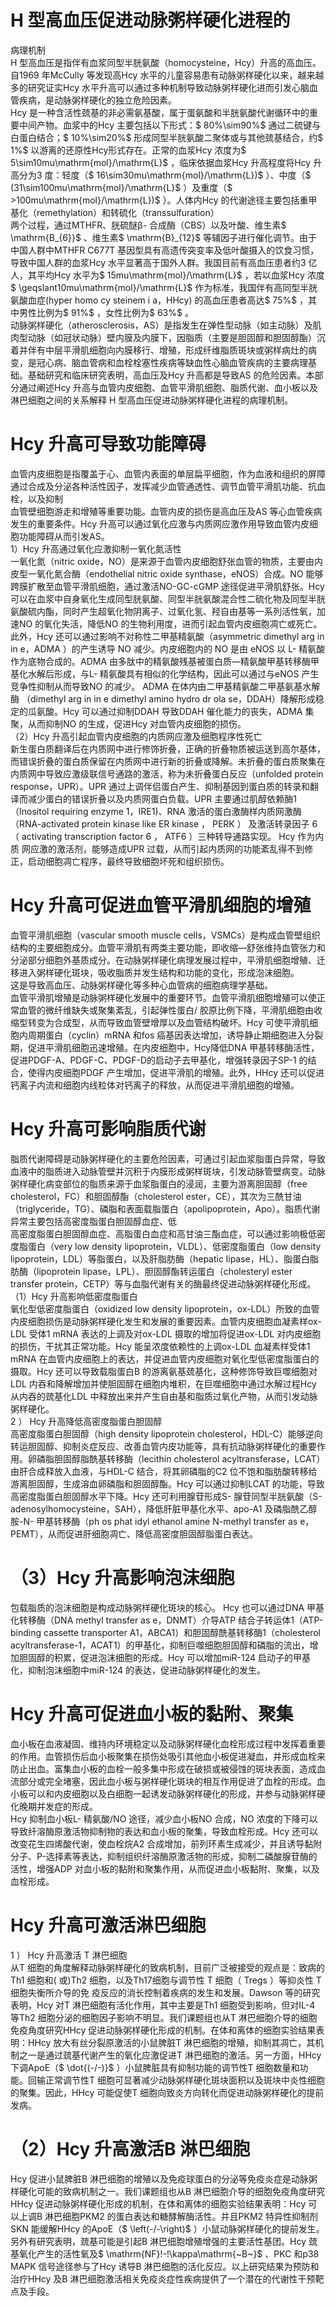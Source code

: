 # H 型高血压促进动脉粥样硬化进程的  
病理机制  
H 型高血压是指伴有血浆同型半胱氨酸（homocysteine，Hcy）升高的高血压。自1969 年McCully 等发现高Hcy 水平的儿童容易患有动脉粥样硬化以来，越来越多的研究证实Hcy 水平升高可以通过多种机制导致动脉粥样硬化进而引发心脑血管疾病，是动脉粥样硬化的独立危险因素。  
Hcy 是一种含活性巯基的非必需氨基酸，属于蛋氨酸和半胱氨酸代谢循环中的重要中间产物。血浆中的Hcy 主要包括以下形式：$ 80\%\sim90\%$  通过二硫键与白蛋白结合；$ 10\%\sim20\%$  形成同型半胱氨酸二聚体或与其他巯基结合，约$ 1\%$  以游离的还原性Hcy形式存在。正常的血浆Hcy 浓度为$ 5\sim10mu\mathrm{mol}/\mathrm{L}$    ，临床依据血浆Hcy 升高程度将Hcy 升高分为3 度：轻度（$ 16\sim30mu\mathrm{mol}/\mathrm{L})$ ）、中度（$ (31\sim100mu\mathrm{mol}/\mathrm{L}$    ）及重度（$ >100mu\mathrm{mol}/\mathrm{L})$ ）。人体内Hcy 的代谢途径主要包括重甲基化（remethylation）和转硫化（transsulfuration）  
两个过程，通过MTHFR、胱硫醚β- 合成酶（CBS）以及叶酸、维生素$ \mathrm{B_{6}}$    、维生素$ \mathrm{B}_{12}$     等辅因子进行催化调节。由于中国人群中MTHFR C677T 基因型具有高遗传突变率及低叶酸摄入的饮食习惯，导致中国人群的血浆Hcy 水平显著高于国外人群。我国目前有高血压患者约3 亿人，其平均Hcy 水平为$ 15mu\mathrm{mol}/\mathrm{L}$    ，若以血浆Hcy 浓度$ \geqslant10mu\mathrm{mol}/\mathrm{L}$     作为标准，我国伴有高同型半胱氨酸血症(hyper homo cy steinem i a，HHcy) 的高血压患者高达$ 75\%$ ，其中男性比例为$ 91\%$ ，女性比例为$ 63\%$ 。  
动脉粥样硬化（atherosclerosis，AS）是指发生在弹性型动脉（如主动脉）及肌肉型动脉（如冠状动脉）壁内膜及内膜下，因脂质（主要是胆固醇和胆固醇酯）沉着并伴有中层平滑肌细胞向内膜移行、增殖，形成纤维脂质斑块或粥样病灶的病变，是冠心病、脑血管病和血栓栓塞性疾病等缺血性心脑血管疾病的主要病理基础。基础研究和临床研究表明，高血压及Hcy 升高都是导致AS 的危险因素。本部分通过阐述Hcy 升高与血管内皮细胞、血管平滑肌细胞、脂质代谢、血小板以及淋巴细胞之间的关系解释 H  型高血压促进动脉粥样硬化进程的病理机制。  
# Hcy 升高可导致功能障碍  
血管内皮细胞是指覆盖于心、血管内表面的单层扁平细胞，作为血液和组织的屏障通过合成及分泌各种活性因子，发挥减少血管通透性、调节血管平滑肌功能、抗血栓，以及抑制  
血管壁细胞游走和增殖等重要功能。血管内皮的损伤是高血压及AS 等心血管疾病发生的重要条件。Hcy 升高可以通过氧化应激与内质网应激作用导致血管内皮细胞功能障碍从而引发AS。  
1）Hcy 升高通过氧化应激抑制一氧化氮活性  
一氧化氮（nitric oxide，NO）是来源于血管内皮细胞舒张血管的物质，主要由内皮型一氧化氮合酶（endothelial nitric oxide synthase，eNOS）合成。NO 能够跨膜扩散至血管平滑肌细胞，通过激活NO-GC-cGMP 途径促进平滑肌舒张。Hcy 可以在血浆中自身氧化生成同型胱氨酸、同型半胱氨酸混合性二硫化物及同型半胱氨酸硫内酯，同时产生超氧化物阴离子、过氧化氢、羟自由基等一系列活性氧，加速NO 的氧化失活，降低NO 的生物利用度，进而引起血管内皮细胞凋亡或死亡。此外，Hcy 还可以通过影响不对称性二甲基精氨酸（asymmetric dimethyl arg in in e，ADMA ）的产生诱导 NO  减少。内皮细胞内的 NO  是由 eNOS  以 L- 精氨酸作为底物合成的。ADMA 由多肽中的精氨酸残基被蛋白质—精氨酸甲基转移酶甲基化水解后形成，与L- 精氨酸具有相似的化学结构，因此可以通过与eNOS 产生竞争性抑制从而导致NO  的减少。 ADMA  在体内由二甲基精氨酸二甲基氨基水解酶 （dimethyl arg in in e dimethyl amino hydro dr ola se，DDAH）降解形成稳定的瓜氨酸。Hcy 可以通过抑制DDAH 导致DDAH 催化能力的丧失，ADMA 集聚，从而抑制NO 的生成，促进Hcy 对血管内皮细胞的损伤。  
（2）Hcy 升高引起血管内皮细胞的内质网应激及细胞程序性死亡  
新生蛋白质翻译后在内质网中进行修饰折叠，正确的折叠物质被运送到高尔基体，而错误折叠的蛋白质保留在内质网中进行新的折叠或降解。未折叠的蛋白质聚集在内质网中导致应激级联信号通路的激活，称为未折叠蛋白反应（unfolded protein response，UPR）。UPR 通过上调伴侣蛋白产生、抑制基因到蛋白质的转录和翻译而减少蛋白的错误折叠以及内质网蛋白负载。UPR 主要通过肌醇依赖酶1（Inositol requiring enzyme 1，IRE1)、RNA 激活的蛋白激酶样内质网激酶（RNA-activated protein kinase like ER kinase ， PERK ） 及激活转录因子 6 （ activating  transcription factor 6 ， ATF6 ）三种转导通路实现。 Hcy  作为内质 网应激的激活剂，能够造成UPR 过载，从而引起内质网的功能紊乱得不到修正，启动细胞凋亡程序，最终导致细胞坏死和组织损伤。  
# Hcy 升高可促进血管平滑肌细胞的增殖  
血管平滑肌细胞（vascular smooth muscle cells，VSMCs）是构成血管壁组织结构的主要细胞成分。血管平滑肌有两类主要功能，即收缩—舒张维持血管张力和分泌部分细胞外基质成分。在动脉粥样硬化病理发展过程中，平滑肌细胞增殖、迁移进入粥样硬化斑块，吸收脂质并发生结构和功能的变化，形成泡沫细胞。  
这是导致高血压、动脉粥样硬化等多种心血管病的细胞病理学基础。  
血管平滑肌增殖是动脉粥样硬化发展中的重要环节。血管平滑肌细胞增殖可以使正常血管的微纤维缺失或聚集紊乱，引起弹性蛋白/ 胶原比例下降，平滑肌细胞由收缩型转变为合成型，从而导致血管壁增厚以及血管结构破坏。Hcy 可使平滑肌细胞内周期蛋白（cyclin）mRNA 和fos 癌基因表达增加，诱导静止期细胞进入分裂期，促进平滑肌细胞迅速增殖。在内皮细胞中，Hcy降低DNA 甲基转移酶活性，促进PDGF-A、PDGF-C、PDGF-D的启动子去甲基化，增强转录因子SP-1 的结合，使得内皮细胞PDGF 产生增加，促进平滑肌的增殖。此外，HHcy 还可以促进钙离子内流和细胞内线粒体对钙离子的释放，从而促进平滑肌细胞的增殖。  
# Hcy 升高可影响脂质代谢  
脂质代谢障碍是动脉粥样硬化的主要危险因素，可通过引起血浆脂蛋白异常，导致血液中的脂质进入动脉管壁并沉积于内膜形成粥样斑块，引发动脉管壁病变。动脉粥样硬化病变部位的脂质来源于血浆脂蛋白的浸润，主要为游离胆固醇（free cholesterol，FC）和胆固醇酯（cholesterol ester，CE），其次为三酰甘油（triglyceride，TG）、磷脂和表面载脂蛋白（apolipoprotein，Apo）。脂质代谢异常主要包括高密度脂蛋白胆固醇血症、低  
高密度脂蛋白胆固醇血症、高脂蛋白血症和高甘油三酯血症，可以通过影响极低密度脂蛋白（very low density lipoprotein，VLDL）、低密度脂蛋白（low density lipoprotein，LDL）等脂蛋白，以及肝脂肪酶（hepatic lipase，HL）、脂蛋白脂肪酶（lipoprotein lipase，LPL）、胆固醇酯转运蛋白（cholesteryl ester transfer protein，CETP）等与血脂代谢有关的酶最终促进动脉粥样硬化形成。  
（1）Hcy 升高影响低密度脂蛋白  
氧化型低密度脂蛋白（oxidized low density lipoprotein，ox-LDL）所致的血管内皮细胞损伤是动脉粥样硬化发生和发展的重要因素。血管内皮细胞血凝素样ox-LDL 受体1 mRNA 表达的上调及对ox-LDL 摄取的增加将促进ox-LDL 对内皮细胞的损伤，干扰其正常功能。Hcy 能呈浓度依赖性的上调ox-LDL 血凝素样受体1 mRNA 在血管内皮细胞上的表达，并促进血管内皮细胞对氧化型低密度脂蛋白的摄取。Hcy 还可以导致载脂蛋白B 的游离氨基巯基化，这种修饰导致巨噬细胞对LDL 内吞和降解增加并使胆固醇在细胞内堆积，在巨噬细胞中通过水解过程Hcy 从内吞的巯基化LDL 中释放出来并产生自由基和脂质过氧化产物，从而引发动脉粥样硬化。  
2 ） Hcy  升高降低高密度脂蛋白胆固醇  
高密度脂蛋白胆固醇（high density lipoprotein cholesterol，HDL-C）能够逆向转运胆固醇、抑制炎症反应、改善血管内皮功能等，具有抗动脉粥样硬化的重要作用。卵磷脂胆固醇脂酰基转移酶（lecithin cholesterol acyltransferase，LCAT）由肝合成释放入血液，与HDL-C 结合，将其卵磷脂的C2 位不饱和脂肪酸转移给游离胆固醇，生成溶血卵磷脂和胆固醇酯。Hcy 可以通过抑制LCAT 的功能，导致高密度脂蛋白胆固醇水平下降。Hcy 还可利用腺苷形成S- 腺苷同型半胱氨酸（S-adenosylhomocysteine，SAH），降低肝脏甲基化水平、apo-A1 及磷脂酰乙醇胺-N- 甲基转移酶（ph os phat idyl ethanol amine N-methyl transfer as e，PEMT），从而促进肝细胞凋亡、降低高密度胆固醇脂蛋白表达。  
# （3）Hcy 升高影响泡沫细胞  
包载脂质的泡沫细胞是构成动脉粥样硬化斑块的核心。 Hcy 也可以通过DNA 甲基化转移酶（DNA methyl transfer as e，DNMT）介导ATP 结合子转运体1（ATP-binding cassette transporter A1，ABCA1）和胆固醇酰基转移酶1（cholesterol acyltransferase-1，ACAT1）的甲基化，抑制巨噬细胞胆固醇和磷脂的流出，增加胆固醇的积累，促进泡沫细胞的形成。Hcy 可以增加miR-124 启动子的甲基化，抑制泡沫细胞中miR-124 的表达，促进动脉粥样硬化的发生。  
# Hcy 升高可促进血小板的黏附、聚集  
血小板在血液凝固、维持内环境稳定以及动脉粥样硬化血栓形成过程中发挥着重要的作用。血管损伤后血小板聚集在损伤处吸引其他血小板促进凝血，并形成血栓来防止出血。富集血小板的血栓一般多集中形成在破损或被侵蚀的斑块表面，造成血流部分或完全堵塞，因此血小板与粥样硬化斑块的相互作用促进了血栓的形成。血小板可以和内皮细胞以及白细胞一起诱发动脉粥样硬化的形成，并参与动脉粥样硬化晚期并发症的形成。  
Hcy 抑制血小板L- 精氨酸/NO 途径，减少血小板NO 合成，NO 浓度的下降可以导致纤溶酶原激活物抑制物的表达和血小板的聚集，导致血栓形成。Hcy 还可以改变花生四烯酸代谢，使血栓烷A2 合成增加，前列环素生成减少，并且诱导黏附分子、P-选择素等表达，抑制组织纤溶酶原激活物的形成，抑制二磷酸腺苷酶的活性，增强ADP 对血小板的黏附和聚集作用，从而促进血小板黏附、聚集，以及血栓形成。  
# Hcy 升高可激活淋巴细胞  
1 ） Hcy  升高激活 T  淋巴细胞  
从T 细胞的角度解释动脉粥样硬化的致病机制，目前广泛被接受的观点是：致病的Th1 细胞和( 或)Th2 细胞，以及Th17细胞与调节性 T  细胞（ Tregs ）等抑炎性 T  细胞失衡所介导的免 疫反应的消长控制着疾病的发生和发展。Dawson 等的研究表明，Hcy 对T 淋巴细胞有活化作用，其中主要是Th1 细胞受到影响，但对IL-4 等Th2 细胞分泌的细胞因子影响不明显。我们课题组也从T 淋巴细胞介导的细胞免疫角度研究HHcy 促进动脉粥样硬化形成的机制。在体和离体的细胞实验结果表明：HHcy 放大有丝分裂原激活的小鼠脾脏T 淋巴细胞的增殖，抑制其凋亡，其机制之一是通过巯基代谢产生的氧化应激促进T 淋巴细胞的激活。另一方面，HHcy 下调ApoE（$ \dot{(-/-)}$    ）小鼠脾脏具有抑制功能的调节性T 细胞数量和功能。回输正常调节性T 细胞可显著减少动脉粥样硬化斑块面积以及斑块中炎性细胞的聚集。因此，HHcy 可能促使T 细胞向致炎方向转化而促进动脉粥样硬化的提前发病。  
# （2）Hcy 升高激活B 淋巴细胞  
Hcy 促进小鼠脾脏B 淋巴细胞的增殖以及免疫球蛋白的分泌等免疫炎症是动脉粥样硬化可能的致病机制之一。我们课题组也从B 淋巴细胞介导的细胞免疫角度研究HHcy 促进动脉粥样硬化形成的机制，在体和离体的细胞实验结果表明：Hcy 可以上调B 淋巴细胞PKM2 的蛋白表达和糖酵解酶活性。并且PKM2 特异性抑制剂SKN 能缓解HHcy 的ApoE（$ \left(-/-\right)$ ）小鼠动脉粥样硬化的提前发生。另外有研究表明，巯基可能是引起B 淋巴细胞增殖增强的主要活性基团。Hcy 巯基氧化产生的活性氧及$ \mathrm{NF}\!-\!\kappa\mathrm{~B~}$    、PKC 和p38 MAPK 信号途径参与了Hcy 诱导B 淋巴细胞的活化反应。以上研究结果为预防和治疗HHcy 及B 淋巴细胞激活相关免疫炎症性疾病提供了一个潜在的代谢性干预靶点及手段。  
